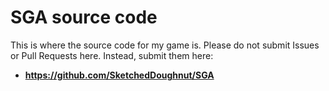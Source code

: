 # SGA source code

This is where the source code for my game is. Please do not submit Issues or Pull Requests here. Instead, submit them here: <br>
- **https://github.com/SketchedDoughnut/SGA**
